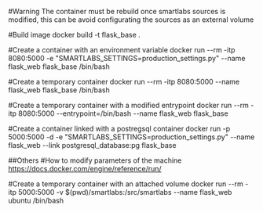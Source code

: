 #Warning
The container must be rebuild once smartlabs sources is modified, this can be avoid
configurating the sources as an external volume

#Build image
docker build -t flask_base .

#Create a container with an environment variable
docker run --rm -itp 8080:5000 -e "SMARTLABS_SETTINGS=production_settings.py" --name flask_web flask_base /bin/bash

#Create a temporary container
docker run --rm -itp 8080:5000 --name flask_web flask_base /bin/bash

#Create a temporary container with a modified entrypoint
docker run --rm -itp 8080:5000 --entrypoint=/bin/bash --name flask_web flask_base

#Create a container linked with a postregsql container
docker run -p 5000:5000 -d -e "SMARTLABS_SETTINGS=production_settings.py" --name flask_web --link postgresql_database:pg flask_base

##Others
#How to modify parameters of the machine
https://docs.docker.com/engine/reference/run/

#Create a temporary container with an attached volume
docker run --rm -itp 5000:5000 -v $(pwd)/smartlabs:/src/smartlabs --name flask_web ubuntu /bin/bash
